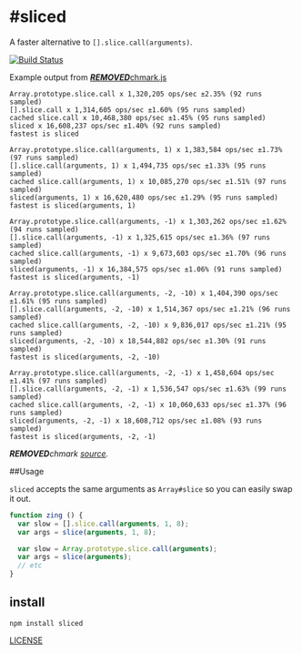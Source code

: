 #sliced
==========

A faster alternative to `[].slice.call(arguments)`.

[![Build Status](https://secure.travis-ci.org/aheckmann/sliced.png)](http://travis-ci.org/aheckmann/sliced)

Example output from [***REMOVED***chmark.js](https://github.com/bestiejs/***REMOVED***chmark.js)

    Array.prototype.slice.call x 1,320,205 ops/sec ±2.35% (92 runs sampled)
    [].slice.call x 1,314,605 ops/sec ±1.60% (95 runs sampled)
    cached slice.call x 10,468,380 ops/sec ±1.45% (95 runs sampled)
    sliced x 16,608,237 ops/sec ±1.40% (92 runs sampled)
    fastest is sliced

    Array.prototype.slice.call(arguments, 1) x 1,383,584 ops/sec ±1.73% (97 runs sampled)
    [].slice.call(arguments, 1) x 1,494,735 ops/sec ±1.33% (95 runs sampled)
    cached slice.call(arguments, 1) x 10,085,270 ops/sec ±1.51% (97 runs sampled)
    sliced(arguments, 1) x 16,620,480 ops/sec ±1.29% (95 runs sampled)
    fastest is sliced(arguments, 1)

    Array.prototype.slice.call(arguments, -1) x 1,303,262 ops/sec ±1.62% (94 runs sampled)
    [].slice.call(arguments, -1) x 1,325,615 ops/sec ±1.36% (97 runs sampled)
    cached slice.call(arguments, -1) x 9,673,603 ops/sec ±1.70% (96 runs sampled)
    sliced(arguments, -1) x 16,384,575 ops/sec ±1.06% (91 runs sampled)
    fastest is sliced(arguments, -1)

    Array.prototype.slice.call(arguments, -2, -10) x 1,404,390 ops/sec ±1.61% (95 runs sampled)
    [].slice.call(arguments, -2, -10) x 1,514,367 ops/sec ±1.21% (96 runs sampled)
    cached slice.call(arguments, -2, -10) x 9,836,017 ops/sec ±1.21% (95 runs sampled)
    sliced(arguments, -2, -10) x 18,544,882 ops/sec ±1.30% (91 runs sampled)
    fastest is sliced(arguments, -2, -10)

    Array.prototype.slice.call(arguments, -2, -1) x 1,458,604 ops/sec ±1.41% (97 runs sampled)
    [].slice.call(arguments, -2, -1) x 1,536,547 ops/sec ±1.63% (99 runs sampled)
    cached slice.call(arguments, -2, -1) x 10,060,633 ops/sec ±1.37% (96 runs sampled)
    sliced(arguments, -2, -1) x 18,608,712 ops/sec ±1.08% (93 runs sampled)
    fastest is sliced(arguments, -2, -1)

_***REMOVED***chmark  [source](https://github.com/aheckmann/sliced/blob/master/***REMOVED***ch.js)._

##Usage

`sliced` accepts the same arguments as `Array#slice` so you can easily swap it out.

```js
function zing () {
  var slow = [].slice.call(arguments, 1, 8);
  var args = slice(arguments, 1, 8);

  var slow = Array.prototype.slice.call(arguments);
  var args = slice(arguments);
  // etc
}
```

## install

    npm install sliced


[LICENSE](https://github.com/aheckmann/sliced/blob/master/LICENSE)
